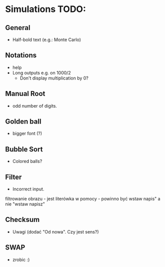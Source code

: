 # Simulations TODO:

## General
- Half-bold text (e.g.: Monte Carlo)

## Notations
- help
- Long outputs e.g. on 1000/2
    - Don't display multiplication by 0?

## Manual Root
- odd number of digits.

## Golden ball
- bigger font (?)

## Bubble Sort
- Colored balls?

## Filter
- Incorrect input.

filtrowanie obrazu  - jest literówka w pomocy - powinno być wstaw napis" a nie "wstaw napisz"

## Checksum
- Uwagi (dodać "Od nowa". Czy jest sens?)

## SWAP
- zrobic :)